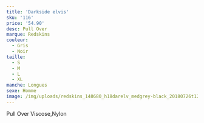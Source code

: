 ```yaml
---
title: 'Darkside elvis'
sku: '116'
price: '54.90'
desc: Pull Over
marque: Redskins
couleur:
  - Gris
  - Noir
taille:
  - S
  - M
  - L
  - XL
manche: Longues
sexe: Homme
image: /img/uploads/redskins_148680_h18darelv_medgrey-black_20180726t120640_01.jpg
---
```

Pull Over Viscose,Nylon
